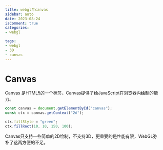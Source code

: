 ```yaml
---
title: webgl与canvas
sidebar: auto
date: 2023-08-24
isComment: true
categories: 
- webgl

tags:
- webgl
- 3D
- canvas
---
```


# Canvas
Canvas 是HTML5的一个标签，Canvas提供了给JavaScript在浏览器内绘制的能力。
```js
const canvas = document.getElementById("canvas");
const ctx = canvas.getContext("2d");

ctx.fillStyle = "green";
ctx.fillRect(10, 10, 150, 100);
```

Canvas只支持一些简单的2D绘制，不支持3D，更重要的是性能有限，WebGL弥补了这两方便的不足。

